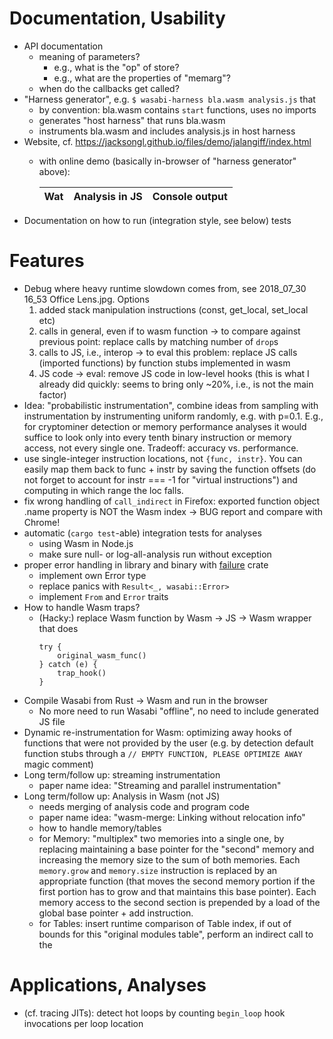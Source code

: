 # Documentation, Usability

- API documentation
    * meaning of parameters?
         - e.g., what is the "op" of store?
         - e.g., what are the properties of "memarg"?
    * when do the callbacks get called?
- "Harness generator", e.g. ```$ wasabi-harness bla.wasm analysis.js``` that
    * by convention: bla.wasm contains ```start``` functions, uses no imports
    * generates "host harness" that runs bla.wasm
    * instruments bla.wasm and includes analysis.js in host harness
- Website, cf. https://jacksongl.github.io/files/demo/jalangiff/index.html
    * with online demo (basically in-browser of "harness generator" above): 

        | Wat | Analysis in JS | Console output |
        | --- | --- | --- |
- Documentation on how to run (integration style, see below) tests

# Features

- Debug where heavy runtime slowdown comes from, see 2018_07_30 16_53 Office Lens.jpg. Options
    1. added stack manipulation instructions (const, get_local, set_local etc)
    2. calls in general, even if to wasm function -> to compare against previous point: replace calls by matching number of ```drop```s
    3. calls to JS, i.e., interop -> to eval this problem: replace JS calls (imported functions) by function stubs implemented in wasm
    4. JS code -> eval: remove JS code in low-level hooks (this is what I already did quickly: seems to bring only ~20%, i.e., is not the main factor)
- Idea: "probabilistic instrumentation", combine ideas from sampling with instrumentation by instrumenting uniform randomly, e.g. with p=0.1. E.g., for cryptominer detection or memory performance analyses it would suffice to look only into every tenth binary instruction or memory access, not every single one. Tradeoff: accuracy vs. performance.
- use single-integer instruction locations, not ```{func, instr}```. You can easily map them back to func + instr by saving the function offsets (do not forget to account for instr === -1 for "virtual instructions") and computing in which range the loc falls.
- fix wrong handling of ```call_indirect``` in Firefox: exported function object .name property is NOT the Wasm index -> BUG report and compare with Chrome!
- automatic (```cargo test```-able) integration tests for analyses 
    * using Wasm in Node.js
    * make sure null- or log-all-analysis run without exception
- proper error handling in library and binary with [failure](https://boats.gitlab.io/failure/intro.html) crate
    * implement own Error type
    * replace panics with ```Result<_, wasabi::Error>```
    * implement ```From``` and ```Error``` traits
- How to handle Wasm traps?
    * (Hacky:) replace Wasm function by Wasm -> JS -> Wasm wrapper that does 
        ```
        try { 
            original_wasm_func()
        } catch (e) {
            trap_hook()
        }
        ```
- Compile Wasabi from Rust -> Wasm and run in the browser
    * No more need to run Wasabi "offline", no need to include generated JS file
- Dynamic re-instrumentation for Wasm: optimizing away hooks of functions that were not provided by
the user (e.g. by detection default function stubs through a ```// EMPTY FUNCTION, PLEASE OPTIMIZE AWAY``` magic
comment)
- Long term/follow up: streaming instrumentation
    * paper name idea: "Streaming and parallel instrumentation"
- Long term/follow up: Analysis in Wasm (not JS)
    * needs merging of analysis code and program code
    * paper name idea: "wasm-merge: Linking without relocation info"
    * how to handle memory/tables
    * for Memory: "multiplex" two memories into a single one, by replacing maintaining a base pointer for the "second" memory and increasing the memory size to the sum of both memories. Each ```memory.grow``` and ```memory.size``` instruction is replaced by an appropriate function (that moves the second memory portion if the first portion has to grow and that maintains this base pointer). Each memory access to the second section is prepended by a load of the global base pointer + add instruction.
    * for Tables: insert runtime comparison of Table index, if out of bounds for this "original modules table", perform
    an indirect call to the 

# Applications, Analyses

- (cf. tracing JITs): detect hot loops by counting ```begin_loop``` hook invocations per loop location